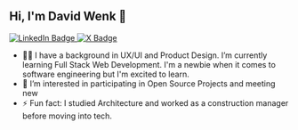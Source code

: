 ## Hi, I'm David Wenk 👋


<div id="badges">
  <a href="https://www.linkedin.com/in/davidwenk/">
    <img src="https://img.shields.io/badge/LinkedIn-blue?style=for-the-badge&logo=linkedin&logoColor=white" alt="LinkedIn Badge"/>
  </a>
  </a>
  <a href="https://twitter.com/theDavidWenk">
    <img src="https://img.shields.io/badge/X-000000?style=for-the-badge&logo=x&logoColor=white" alt="X Badge"/>
  </a>
</div>  


* 👨‍💻 I have a background in UX/UI and Product Design. I’m currently learning Full Stack Web Development. I'm a newbie when it comes to software engineering but I'm excited to learn. 
* 👀 I’m interested in participating in Open Source Projects and meeting new 
* ⚡ Fun fact: I studied Architecture and worked as a construction manager before moving into tech.


<!---
thedavidwenk/thedavidwenk is a ✨ special ✨ repository because its `README.md` (this file) appears on your GitHub profile.
You can click the Preview link to take a look at your changes.
--->
